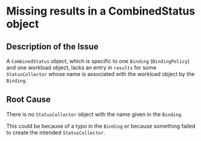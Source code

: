 # Missing results in a CombinedStatus object

## Description of the Issue

A `CombinedStatus` object, which is specific to one `Binding`
(`BindingPolicy`) and one workload object, lacks an entry in `results`
for some `StatusCollector` whose name is associated with the workload
object by the `Binding`.

## Root Cause

There is no `StatusCollector` object with the name given in the `Binding`.

This could be because of a typo in the `Binding` or because something
failed to create the intended `StatusCollector`.
